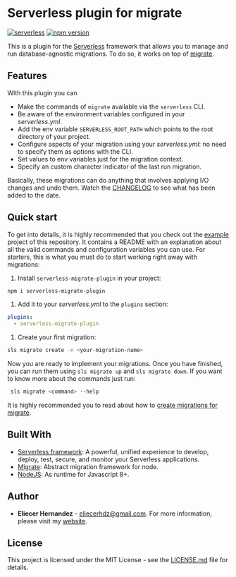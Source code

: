 
Serverless plugin for migrate
==============================
[![serverless](http://public.serverless.com/badges/v3.svg)](http://www.serverless.com)
[![npm version](https://badge.fury.io/js/serverless-migrate-plugin.svg)](https://badge.fury.io/js/serverless-migrate-plugin)

This is a plugin for the [Serverless][serverless-web] framework that allows you to manage and run database-agnostic migrations. To do so, it works on top of [migrate][migrate-npm].

## Features

With this plugin you can

* Make the commands of `migrate` available via the `serverless` CLI.
* Be aware of the environment variables configured in your _serverless.yml_.
* Add the env variable `SERVERLESS_ROOT_PATH` which points to the root directory of your project.
* Configure aspects of your migration using your _serverless.yml_: no need to specify them as options with the CLI.
* Set values to env variables just for the migration context.
* Specify an custom character indicator of the last run migration.

Basically, these migrations can do anything that involves applying I/O changes and undo them.
Watch the [CHANGELOG](./CHANGELOG.md) to see what has been added to the date.

## Quick start

To get into details, it is highly recommended that you check out the [example](example) project of this repository. It
contains a README with an explanation about all the valid commands and configuration variables you can use. For starters, 
this is what you must do to start working right away with migrations:

1. Install `serverless-migrate-plugin` in your project:

```bash
npm i serverless-migrate-plugin
```

1. Add it to your _serverless.yml_ to the `plugins` section:

```yaml
plugins: 
  - serverless-migrate-plugin
```

1. Create your first migration:

```bash
sls migrate create -n <your-migration-name>
```

Now you are ready to implement your migrations. Once you have finished, you can run them using `sls migrate up`
and `sls migrate down`. If you want to know more about the commands just run:

```bash
 sls migrate <command> --help
```

It is highly recommended you to read about how to
[create migrations for migrate](https://github.com/tj/node-migrate#creating-migrations).

## Built With

* [Serverless framework](https://serverless.com/): A powerful, unified experience to develop, deploy, 
test, secure, and monitor your Serverless applications.
* [Migrate](https://github.com/tj/node-migrate): Abstract migration framework for node.
* [NodeJS](https://nodejs.org/): As runtime for Javascript 8+.

## Author

* **Eliecer Hernandez** - [eliecerhdz@gmail.com](mailto:eliecerhdz@gmail.com). 
For more information, please visit my [website](http://eliux.github.io).

## License

This project is licensed under the MIT License - see the [LICENSE.md](LICENSE.md) file for details.

[migrate-npm]: https://www.npmjs.com/package/migrate
[serverless-web]: https://www.serverless.com/
